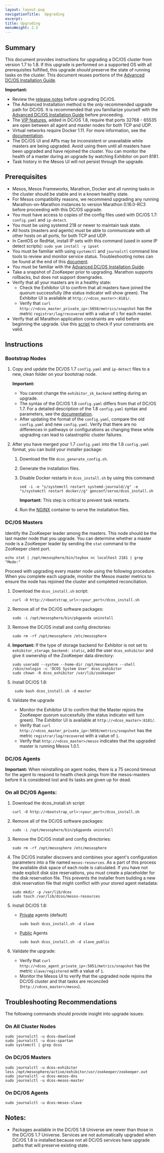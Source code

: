 ```yaml
---
layout: layout.pug
navigationTitle:  Upgrading
excerpt:
title: Upgrading
menuWeight: 2.5
---
```


## Summary

This document provides instructions for upgrading a DC/OS cluster from version 1.7 to 1.8. If this upgrade is performed on a supported OS with all prerequisites fulfilled, this upgrade _should_ preserve the state of running tasks on the cluster.  This document reuses portions of the [Advanced DC/OS Installation Guide][advanced-install].

**Important:**

- Review the [release notes](https://dcos.io/releases/) before upgrading DC/OS.
- The Advanced Installation method is the _only_ recommended upgrade path for DC/OS. It is recommended that you familiarize yourself with the [Advanced DC/OS Installation Guide][advanced-install] before proceeding.
- The [VIP features](/1.8/usage/service-discovery/load-balancing-vips/virtual-ip-addresses/), added in DC/OS 1.8, require that ports 32768 - 65535 are open between all agent and master nodes for both TCP and UDP.
- Virtual networks require Docker 1.11. For more information, see the [documentation](/1.8/administration/virtual-networks/).
- The DC/OS UI and APIs may be inconsistent or unavailable while masters are being upgraded. Avoid using them until all masters have been upgraded and have rejoined the cluster. You can monitor the health of a master during an upgrade by watching Exhibitor on port 8181.
- Task history in the Mesos UI will not persist through the upgrade.

## Prerequisites

- Mesos, Mesos Frameworks, Marathon, Docker and all running tasks in the cluster should be stable and in a known healthy state.
- For Mesos compatibility reasons, we recommend upgrading any running Marathon-on-Marathon instances to version Marathon 0.16.0-RC3 before proceeding with this DC/OS upgrade.
- You must have access to copies of the config files used with DC/OS 1.7: `config.yaml` and `ip-detect`.
- You must be using systemd 218 or newer to maintain task state.
- All hosts (masters and agents) must be able to communicate with all other hosts on all ports, for both TCP and UDP.
- In CentOS or RedHat, install IP sets with this command (used in some IP detect scripts): `sudo yum install -y ipset`
- You must be familiar with using `systemctl` and `journalctl` command line tools to review and monitor service status. Troubleshooting notes can be found at the end of this [document](#troubleshooting).
- You must be familiar with the [Advanced DC/OS Installation Guide][advanced-install].
- Take a snapshot of ZooKeeper prior to upgrading. Marathon supports rollbacks, but does not support downgrades.
- Verify that all your masters are in a healthy state: 
   - Check the Exhibitor UI to confirm that all masters have joined the quorum successfully (the status indicator will show green). The Exhibitor UI is available at `http://<dcos_master>:8181/`.
   - Verify that `curl http://<dcos_master_private_ip>:5050/metrics/snapshot` has the metric `registrar/log/recovered` with a value of `1` for each master.
- Verify that all Marathon application constraints are valid before beginning the upgrade.  Use this [script](https://github.com/mesosphere/public-support-tools/blob/master/check-constraints.py) to check if your constraints are valid.

## Instructions

### Bootstrap Nodes

1.  Copy and update the DC/OS 1.7 `config.yaml` and `ip-detect` files to a new, clean folder on your bootstrap node.

    **Important:**

    *  You cannot change the `exhibitor_zk_backend` setting during an upgrade.
    *  The syntax of the DC/OS 1.8 `config.yaml` differs from that of DC/OS 1.7. For a detailed description of the 1.8 `config.yaml` syntax and parameters, see the [documentation](/1.8/administration/installing/custom/configuration-parameters/).
    * After updating the format of the `config.yaml`, compare the old `config.yaml` and new `config.yaml`.  Verify that there are no differences in pathways or configurations as changing these while upgrading can lead to catastrophic cluster failures.

1.  After you have merged your 1.7 `config.yaml` into the 1.8 `config.yaml` format, you can build your installer package:

    1.  Download the file `dcos_generate_config.sh`.
    1.  Generate the installation files.
    1.  Disable Docker restarts in `dcos_install.sh` by using this command:

        ```
        sed -i -e "s/systemctl restart systemd-journald//g" -e "s/systemctl restart docker//g" genconf/serve/dcos_install.sh
        ```

        **Important:** This step is critical to prevent task restarts.

    1.  Run the [NGINX][advanced-install] container to serve the installation files.

### DC/OS Masters
    
Identify the ZooKeeper leader among the masters. This node should be the last master node that you upgrade. You can determine whether a master node is a ZooKeeper leader by sending the `stat` command to the ZooKeeper client port.

```
echo stat | /opt/mesosphere/bin/toybox nc localhost 2181 | grep "Mode:"
```

Proceed with upgrading every master node using the following procedure. When you complete each upgrade, monitor the Mesos master metrics to ensure the node has rejoined the cluster and completed reconciliation.

1.  Download the `dcos_install.sh` script:

    ```
    curl -O http://<bootstrap_url>:<your_port>/dcos_install.sh
    ```

1.  Remove all of the DC/OS software packages:

    ```
    sudo -i /opt/mesosphere/bin/pkgpanda uninstall
    ```

1.  Remove the DC/OS install and config directories:

    ```
    sudo rm -rf /opt/mesosphere /etc/mesosphere
    ```

1. **Important:** If the type of storage backend for Exhibitor is not set to `exhibitor_storage_backend: static`, add the user `dcos_exhibitor` and give it ownership of the ZooKeeper data directory:

    ```
    sudo useradd --system --home-dir /opt/mesosphere --shell /sbin/nologin -c 'DCOS System User' dcos_exhibitor
    sudo chown -R dcos_exhibitor /var/lib/zookeeper
    ```

1. Install DC/OS 1.8:

    ```
     sudo bash dcos_install.sh -d master
    ```

1.  Validate the upgrade

    - Monitor the Exhibitor UI to confirm that the Master rejoins the ZooKeeper quorum successfully (the status indicator will turn green).  The Exhibitor UI is available at `http://<dcos_master>:8181/`.
    - Verify that `curl http://<dcos_master_private_ip>:5050/metrics/snapshot` has the metric `registrar/log/recovered` with a value of `1`.
    - Verify that `http://<dcos_master>/mesos` indicates that the upgraded master is running Mesos 1.0.1.

### DC/OS Agents

**Important:** When reinstalling on agent nodes, there is a 75 second timeout for the agent to respond to health check pings from the mesos-masters before it is considered lost and its tasks are given up for dead.

### On all DC/OS Agents:

1.  Download the dcos_install.sh script:

    ```
    curl -O http://<bootstrap_url>:<your_port>/dcos_install.sh
    ```

1.  Remove all of the DC/OS software packages:

    ```
    sudo -i /opt/mesosphere/bin/pkgpanda uninstall
    ```

1.  Remove the DC/OS install and config directories:

    ```
    sudo rm -rf /opt/mesosphere /etc/mesosphere
    ```

1.  The DC/OS installer discovers and combines your agent's configuration parameters into a file named `mesos-resources`. As a part of this process the available disk space of each node is calculated. If you have not made explicit disk size reservations, you must create a placeholder for the disk reservation file. This prevents the installer from building a new disk reservation file that might conflict with your stored agent metadata:

    ```
    sudo mkdir -p /var/lib/dcos
    sudo touch /var/lib/dcos/mesos-resources
    ```

1.  Install DC/OS 1.8:

    -  [Private](/1.8/overview/concepts/#private-agent-node) agents (default)

       ```
       sudo bash dcos_install.sh -d slave
       ```

    -  [Public](/1.8/overview/concepts/#public-agent-node) Agents

       ```
       sudo bash dcos_install.sh -d slave_public
       ```

1.  Validate the upgrade:

    - Verify that `curl http://<dcos_agent_private_ip>:5051/metrics/snapshot` has the metric `slave/registered` with a value of `1`.
    - Monitor the Mesos UI to verify that the upgraded node rejoins the DC/OS cluster and that tasks are reconciled (`http://<dcos_master>/mesos`).

## <a name="troubleshooting"></a>Troubleshooting Recommendations

The following commands should provide insight into upgrade issues:

### On All Cluster Nodes

```
sudo journalctl -u dcos-download
sudo journalctl -u dcos-spartan
sudo systemctl | grep dcos
```

### On DC/OS Masters

```
sudo journalctl -u dcos-exhibitor
less /opt/mesosphere/active/exhibitor/usr/zookeeper/zookeeper.out
sudo journalctl -u dcos-mesos-dns
sudo journalctl -u dcos-mesos-master
```

### On DC/OS Agents

```
sudo journalctl -u dcos-mesos-slave
```

## Notes:

- Packages available in the DC/OS 1.8 Universe are newer than those in the DC/OS 1.7 Universe. Services are not automatically upgraded when  DC/OS 1.8 is installed because not all DC/OS services have upgrade paths that will preserve existing state.

[advanced-install]: /1.8/administration/installing/custom/advanced/
